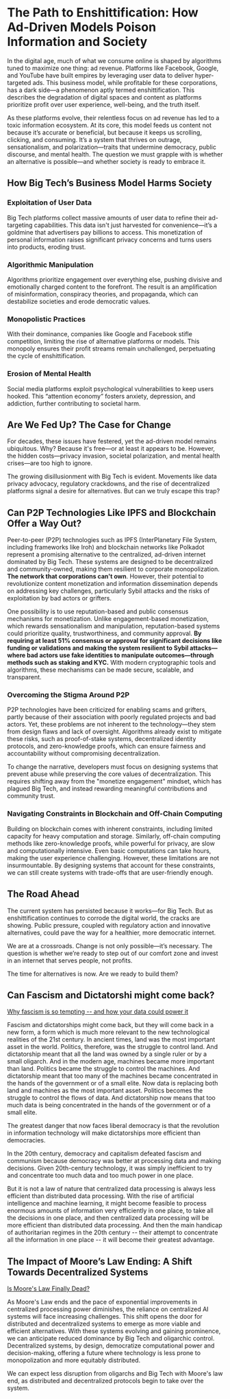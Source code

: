 # The Path to Enshittification: How Ad-Driven Models Poison Information and Society

In the digital age, much of what we consume online is shaped by algorithms tuned to maximize one thing: ad revenue. Platforms like Facebook, Google, and YouTube have built empires by leveraging user data to deliver hyper-targeted ads. This business model, while profitable for these corporations, has a dark side—a phenomenon aptly termed enshittification. This describes the degradation of digital spaces and content as platforms prioritize profit over user experience, well-being, and the truth itself.

As these platforms evolve, their relentless focus on ad revenue has led to a toxic information ecosystem. At its core, this model feeds us content not because it’s accurate or beneficial, but because it keeps us scrolling, clicking, and consuming. It’s a system that thrives on outrage, sensationalism, and polarization—traits that undermine democracy, public discourse, and mental health. The question we must grapple with is whether an alternative is possible—and whether society is ready to embrace it.


## How Big Tech’s Business Model Harms Society

### Exploitation of User Data

Big Tech platforms collect massive amounts of user data to refine their ad-targeting capabilities. This data isn't just harvested for convenience—it’s a goldmine that advertisers pay billions to access. This monetization of personal information raises significant privacy concerns and turns users into products, eroding trust.

### Algorithmic Manipulation

Algorithms prioritize engagement over everything else, pushing divisive and emotionally charged content to the forefront. The result is an amplification of misinformation, conspiracy theories, and propaganda, which can destabilize societies and erode democratic values.

### Monopolistic Practices

With their dominance, companies like Google and Facebook stifle competition, limiting the rise of alternative platforms or models. This monopoly ensures their profit streams remain unchallenged, perpetuating the cycle of enshittification.

### Erosion of Mental Health

Social media platforms exploit psychological vulnerabilities to keep users hooked. This “attention economy” fosters anxiety, depression, and addiction, further contributing to societal harm.


## Are We Fed Up? The Case for Change

For decades, these issues have festered, yet the ad-driven model remains ubiquitous. Why? Because it's free—or at least it appears to be. However, the hidden costs—privacy invasion, societal polarization, and mental health crises—are too high to ignore.

The growing disillusionment with Big Tech is evident. Movements like data privacy advocacy, regulatory crackdowns, and the rise of decentralized platforms signal a desire for alternatives. But can we truly escape this trap?


## Can P2P Technologies Like IPFS and Blockchain Offer a Way Out?

Peer-to-peer (P2P) technologies such as IPFS (InterPlanetary File System, including frameworks like Iroh) and blockchain networks like Polkadot represent a promising alternative to the centralized, ad-driven internet dominated by Big Tech. These systems are designed to be decentralized and community-owned, making them resilient to corporate monopolization. **The network that corporations can't own**. However, their potential to revolutionize content monetization and information dissemination depends on addressing key challenges, particularly Sybil attacks and the risks of exploitation by bad actors or grifters.

One possibility is to use reputation-based and public consensus mechanisms for monetization. Unlike engagement-based monetization, which rewards sensationalism and manipulation, reputation-based systems could prioritize quality, trustworthiness, and community approval. **By requiring at least 51% consensus or approval for significant decisions like funding or validations and making the system resilient to Sybil attacks—where bad actors use fake identities to manipulate outcomes—through methods such as staking and KYC.** With modern cryptographic tools and algorithms, these mechanisms can be made secure, scalable, and transparent.


### Overcoming the Stigma Around P2P

P2P technologies have been criticized for enabling scams and grifters, partly because of their association with poorly regulated projects and bad actors. Yet, these problems are not inherent to the technology—they stem from design flaws and lack of oversight. Algorithms already exist to mitigate these risks, such as proof-of-stake systems, decentralized identity protocols, and zero-knowledge proofs, which can ensure fairness and accountability without compromising decentralization.

To change the narrative, developers must focus on designing systems that prevent abuse while preserving the core values of decentralization. This requires shifting away from the "monetize engagement" mindset, which has plagued Big Tech, and instead rewarding meaningful contributions and community trust.


### Navigating Constraints in Blockchain and Off-Chain Computing

Building on blockchain comes with inherent constraints, including limited capacity for heavy computation and storage. Similarly, off-chain computing methods like zero-knowledge proofs, while powerful for privacy, are slow and computationally intensive. Even basic computations can take hours, making the user experience challenging. However, these limitations are not insurmountable. By designing systems that account for these constraints, we can still create systems with trade-offs that are user-friendly enough.

## The Road Ahead

The current system has persisted because it works—for Big Tech. But as enshittification continues to corrode the digital world, the cracks are showing. Public pressure, coupled with regulatory action and innovative alternatives, could pave the way for a healthier, more democratic internet.

We are at a crossroads. Change is not only possible—it’s necessary. The question is whether we’re ready to step out of our comfort zone and invest in an internet that serves people, not profits.

The time for alternatives is now. Are we ready to build them?

## Can Fascism and Dictatorshi might come back?

[Why fascism is so tempting -- and how your data could power it](https://www.ted.com/talks/yuval_noah_harari_why_fascism_is_so_tempting_and_how_your_data_could_power_it/transcript?subtitle=en)

Fascism and dictatorships might come back, but they will come back in a new form, a form which is much more relevant to the new technological realities of the 21st century. In ancient times, land was the most important asset in the world. Politics, therefore, was the struggle to control land. And dictatorship meant that all the land was owned by a single ruler or by a small oligarch. And in the modern age, machines became more important than land. Politics became the struggle to control the machines. And dictatorship meant that too many of the machines became concentrated in the hands of the government or of a small elite. Now data is replacing both land and machines as the most important asset. Politics becomes the struggle to control the flows of data. And dictatorship now means that too much data is being concentrated in the hands of the government or of a small elite.

The greatest danger that now faces liberal democracy is that the revolution in information technology will make dictatorships more efficient than democracies.  

In the 20th century, democracy and capitalism defeated fascism and communism because democracy was better at processing data and making decisions. Given 20th-century technology, it was simply inefficient to try and concentrate too much data and too much power in one place. 

But it is not a law of nature that centralized data processing is always less efficient than distributed data processing. With the rise of artificial intelligence and machine learning, it might become feasible to process enormous amounts of information very efficiently in one place, to take all the decisions in one place, and then centralized data processing will be more efficient than distributed data processing. And then the main handicap of authoritarian regimes in the 20th century -- their attempt to concentrate all the information in one place -- it will become their greatest advantage. 

## The Impact of Moore’s Law Ending: A Shift Towards Decentralized Systems

[Is Moore's Law Finally Dead?](https://iambrainstorming.github.io/chapters/computer/moore-law.html)

As Moore's Law ends and the pace of exponential improvements in centralized processing power diminishes, the reliance on centralized AI systems will face increasing challenges. This shift opens the door for distributed and decentralized systems to emerge as more viable and efficient alternatives. With these systems evolving and gaining prominence, we can anticipate reduced dominance by Big Tech and oligarchic control. Decentralized systems, by design, democratize computational power and decision-making, offering a future where technology is less prone to monopolization and more equitably distributed.

We can expect less disruption from oligarchs and Big Tech with Moore's law end, as distributed and decentralized protocols begin to take over the system.



